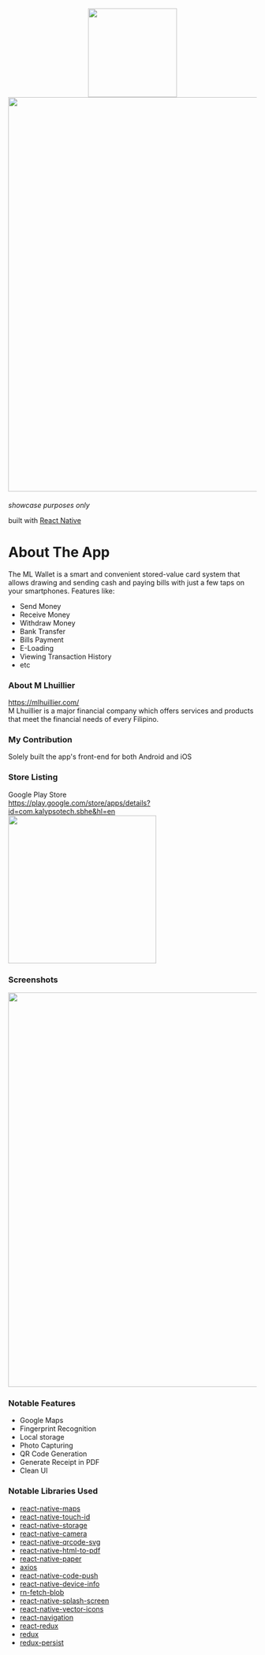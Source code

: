 <h1 align="center">
  <img src="https://user-images.githubusercontent.com/22584900/79553794-a1d68e80-80cf-11ea-9a19-b4fa8dec0245.png" width="180"/>
  <img src="https://user-images.githubusercontent.com/22584900/79553938-e5c99380-80cf-11ea-86af-c28f99b282f0.jpg" width="800" />
</h1>

<em>showcase purposes only</em>

built with [React Native](https://facebook.github.io/react-native/)

# About The App
The ML Wallet is a smart and convenient stored-value card system that allows drawing and sending cash and paying bills with just a few taps on your smartphones.
Features like:
* Send Money
* Receive Money
* Withdraw Money
* Bank Transfer
* Bills Payment
* E-Loading
* Viewing Transaction History
* etc

### About M Lhuillier
https://mlhuillier.com/  
M Lhuillier is a major financial company which offers services and products that meet the financial needs of every Filipino.

### My Contribution
Solely built the app's front-end for both Android and iOS

### Store Listing
Google Play Store  
https://play.google.com/store/apps/details?id=com.kalypsotech.sbhe&hl=en  
<img src="https://user-images.githubusercontent.com/22584900/64804863-4cc71d00-d5c2-11e9-902f-1f64cc0a9bc4.JPG" width="300"/>

### Screenshots
<img src="https://user-images.githubusercontent.com/22584900/64805070-c828ce80-d5c2-11e9-8998-95ecc7058956.jpg" width="800"/>

### Notable Features
* Google Maps
* Fingerprint Recognition
* Local storage
* Photo Capturing
* QR Code Generation
* Generate Receipt in PDF
* Clean UI

### Notable Libraries Used
* [react-native-maps](https://github.com/react-native-community/react-native-maps)
* [react-native-touch-id](https://github.com/naoufal/react-native-touch-id)
* [react-native-storage](https://github.com/sunnylqm/react-native-storage)
* [react-native-camera](https://github.com/react-native-community/react-native-camera)
* [react-native-qrcode-svg](https://github.com/awesomejerry/react-native-qrcode-svg)
* [react-native-html-to-pdf](https://github.com/christopherdro/react-native-html-to-pdf)
* [react-native-paper](https://github.com/callstack/react-native-paper)
* [axios](https://github.com/axios/axios)
* [react-native-code-push](https://github.com/microsoft/react-native-code-push)
* [react-native-device-info](https://github.com/rebeccahughes/react-native-device-info)
* [rn-fetch-blob](https://github.com/joltup/rn-fetch-blob)
* [react-native-splash-screen](https://github.com/crazycodeboy/react-native-splash-screen)
* [react-native-vector-icons](https://github.com/oblador/react-native-vector-icons)
* [react-navigation](https://reactnavigation.org/)
* [react-redux](https://github.com/reduxjs/react-redux)
* [redux](https://github.com/reduxjs/redux)
* [redux-persist](https://github.com/rt2zz/redux-persist)
